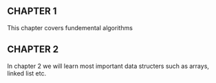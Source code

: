 ## CHAPTER 1
This chapter covers fundemental algorithms


## CHAPTER 2 
In chapter 2 we will learn most important data structers such as arrays, linked list etc.

